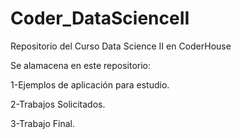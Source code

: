 # Coder_DataScienceII
Repositorio del Curso Data Science II en CoderHouse

Se alamacena en este repositorio:

1-Ejemplos de aplicación para estudio. 

2-Trabajos Solicitados.

3-Trabajo Final.
